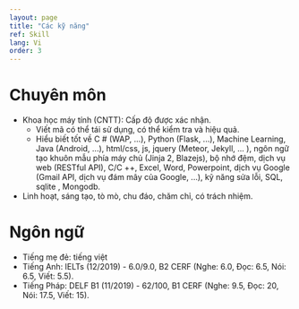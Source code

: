 ```yaml
---
layout: page
title: "Các kỹ năng"
ref: Skill
lang: Vi
order: 3
---
```

# Chuyên môn
* Khoa học máy tính (CNTT): Cấp độ được xác nhận. 
    * Viết mã có thể tái sử dụng, có thể kiểm tra và hiệu quả.
    * Hiểu biết tốt về C # (WAP, ...), Python (Flask, ...), Machine Learning, Java (Android, ...), html/css, js, jquery (Meteor, Jekyll, ... ), ngôn ngữ tạo khuôn mẫu phía máy chủ (Jinja 2, Blazejs), bộ nhớ đệm, dịch vụ web (RESTful API), C/C ++, Excel, Word, Powerpoint, dịch vụ Google (Gmail API, dịch vụ đám mây của Google, ...), kỹ năng sửa lỗi, SQL, sqlite , Mongodb.
* Linh hoạt, sáng tạo, tò mò, chu đáo, chăm chỉ, có trách nhiệm.

# Ngôn ngữ
* Tiếng mẹ đẻ: tiếng việt
* Tiếng Anh: IELTs (12/2019) - 6.0/9.0, B2 CERF (Nghe: 6.0, Đọc: 6.5, Nói: 6.5, Viết: 5.5).
* Tiếng Pháp: DELF B1 (11/2019) - 62/100, B1 CERF (Nghe: 9.5, Đọc: 20, Nói: 17.5, Viết: 15).


